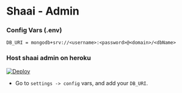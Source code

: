 # Shaai - Admin

### Config Vars (.env)

```
DB_URI = mongodb+srv://<username>:<password>@<domain>/<dbName>
```

### Host shaai admin on heroku

[![Deploy](https://www.herokucdn.com/deploy/button.svg)](https://heroku.com/deploy?template=https://github.com/shaaijs/admin)

- Go to `settings -> config` vars, and add your `DB_URI`.
